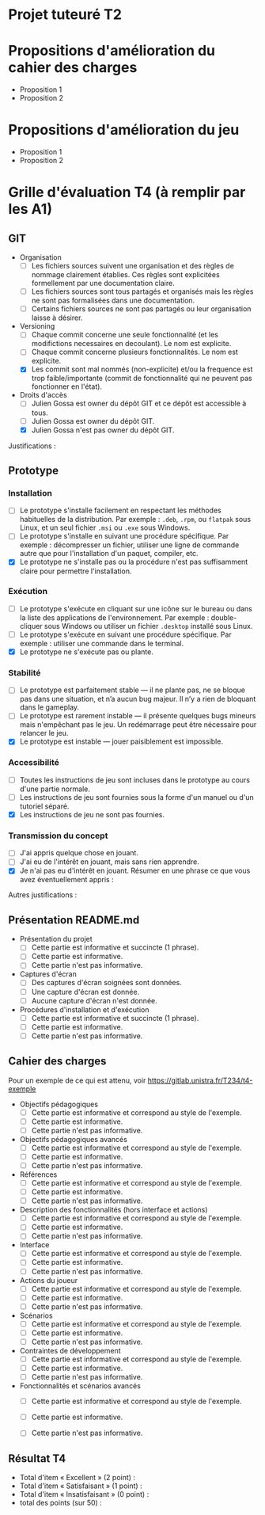 # Projet tuteuré T2

# Propositions d'amélioration du cahier des charges

- Proposition 1
- Proposition 2

# Propositions d'amélioration du jeu

- Proposition 1
- Proposition 2

# Grille d'évaluation T4 (à remplir par les A1)

## GIT 
- Organisation
  - [ ] Les fichiers sources suivent une organisation et des règles de nommage clairement établies. Ces règles sont explicitées formellement par une documentation claire.
  - [ ] Les fichiers sources sont tous partagés et organisés mais les règles ne sont pas formalisées dans une documentation.
  - [ ] Certains fichiers sources ne sont pas partagés ou leur organisation laisse à désirer.
- Versioning
  - [ ] Chaque commit concerne une seule fonctionnalité (et les modifictions necessaires en decoulant). Le nom est explicite.
  - [ ] Chaque commit concerne plusieurs fonctionnalités. Le nom est explicite.
  - [x] Les commit sont mal nommés (non-explicite) et/ou la frequence est trop faible/importante (commit de fonctionnalité qui ne peuvent pas fonctionner en l'état).
- Droits d'accès
  - [ ] Julien Gossa est owner du dépôt GIT et ce dépôt est accessible à tous.
  - [ ] Julien Gossa est owner du dépôt GIT.
  - [x] Julien Gossa n'est pas owner du dépôt GIT.

Justifications :

## Prototype

### Installation
- [ ] Le prototype s'installe facilement en respectant les méthodes habituelles de la distribution. Par exemple : `.deb`, `.rpm`, ou `flatpak` sous Linux, et un seul fichier `.msi` ou `.exe` sous Windows.
- [ ] Le prototype s'installe en suivant une procédure spécifique. Par exemple : décompresser un fichier, utiliser une ligne de commande autre que pour l'installation d'un paquet, compiler, etc.
- [x] Le prototype ne s'installe pas ou la procédure n'est pas suffisamment claire pour permettre l'installation.

### Exécution
- [ ] Le prototype s'exécute en cliquant sur une icône sur le bureau ou dans la liste des applications de l'environnement. Par exemple : double-cliquer sous Windows ou utiliser un fichier `.desktop` installé sous Linux.
- [ ] Le prototype s'exécute en suivant une procédure spécifique. Par exemple : utiliser une commande dans le terminal.
- [x] Le prototype ne s'exécute pas ou plante.

### Stabilité
- [ ] Le prototype est parfaitement stable — il ne plante pas, ne se bloque pas dans une situation, et n’a aucun bug majeur. Il n’y a rien de bloquant dans le gameplay.
- [ ] Le prototype est rarement instable — il présente quelques bugs mineurs mais n'empêchant pas le jeu. Un redémarrage peut être nécessaire pour relancer le jeu.
- [x] Le prototype est instable — jouer paisiblement est impossible.

### Accessibilité
- [ ] Toutes les instructions de jeu sont incluses dans le prototype au cours d'une partie normale.
- [ ] Les instructions de jeu sont fournies sous la forme d'un manuel ou d'un tutoriel séparé.
- [x] Les instructions de jeu ne sont pas fournies.

### Transmission du concept
- [ ] J'ai appris quelque chose en jouant.
- [ ] J'ai eu de l'intérêt en jouant, mais sans rien apprendre.
- [x] Je n'ai pas eu d'intérêt en jouant.
Résumer en une phrase ce que vous avez éventuellement appris :

Autres justifications :

## Présentation README.md

- Présentation du projet
  - [ ] Cette partie est informative et succincte (1 phrase).
  - [ ] Cette partie est informative.
  - [ ] Cette partie n'est pas informative.
- Captures d'écran
  - [ ] Des captures d'écran soignées sont données.
  - [ ] Une capture d'écran est donnée.
  - [ ] Aucune capture d'écran n'est donnée.
- Procédures d'installation et d'exécution
  - [ ] Cette partie est informative et succincte (1 phrase).
  - [ ] Cette partie est informative.
  - [ ] Cette partie n'est pas informative.

## Cahier des charges 

Pour un exemple de ce qui est attenu, voir https://gitlab.unistra.fr/T234/t4-exemple

- Objectifs pédagogiques
  - [ ] Cette partie est informative et correspond au style de l'exemple.
  - [ ] Cette partie est informative.
  - [ ] Cette partie n'est pas informative.
- Objectifs pédagogiques avancés 
  - [ ] Cette partie est informative et correspond au style de l'exemple.
  - [ ] Cette partie est informative.
  - [ ] Cette partie n'est pas informative.
- Références
  - [ ] Cette partie est informative et correspond au style de l'exemple.
  - [ ] Cette partie est informative.
  - [ ] Cette partie n'est pas informative.
- Description des fonctionnalités (hors interface et actions)
  - [ ] Cette partie est informative et correspond au style de l'exemple.
  - [ ] Cette partie est informative.
  - [ ] Cette partie n'est pas informative.
- Interface
  - [ ] Cette partie est informative et correspond au style de l'exemple.
  - [ ] Cette partie est informative.
  - [ ] Cette partie n'est pas informative.
- Actions du joueur
  - [ ] Cette partie est informative et correspond au style de l'exemple.
  - [ ] Cette partie est informative.
  - [ ] Cette partie n'est pas informative.
- Scénarios
  - [ ] Cette partie est informative et correspond au style de l'exemple.
  - [ ] Cette partie est informative.
  - [ ] Cette partie n'est pas informative.
- Contraintes de développement
  - [ ] Cette partie est informative et correspond au style de l'exemple.
  - [ ] Cette partie est informative.
  - [ ] Cette partie n'est pas informative.
- Fonctionnalités et scénarios avancés
  - [ ] Cette partie est informative et correspond au style de l'exemple.
  - [ ] Cette partie est informative.
  - [ ] Cette partie n'est pas informative.


## Résultat T4
- Total d'item « Excellent » (2 point) : 
- Total d'item « Satisfaisant » (1 point) : 
- Total d'item « Insatisfaisant » (0 point) :
- total des points (sur 50) :

